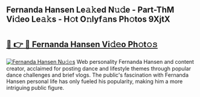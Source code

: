 ## Fernanda Hansen Le𝚊𝚔ed N𝚞𝚍e - Part-ThM Vi𝚍eo Le𝚊𝚔s - H𝚘t O𝚗lyf𝚊ns Ph𝚘tos 9XjtX

# <h2><a href="http://hf3s8c.feru.top/?c=Fernanda+Hansen">🔗 👉 🔴 Fernanda Hansen Vi𝚍𝚎o Ph𝚘t𝚘𝚜</a></h2>

[![Fernanda Hansen Nu𝚍𝚎s](https://i.imgur.com/0TWrTi3.gif)](http://hf3s8c.feru.top/?c=Fernanda+Hansen)
Web personality Fernanda Hansen and content creator, acclaimed for posting dance and lifestyle themes through popular dance challenges and brief vlogs. The public's fascination with Fernanda Hansen personal life has only fueled his popularity, making him a more intriguing public figure. 
